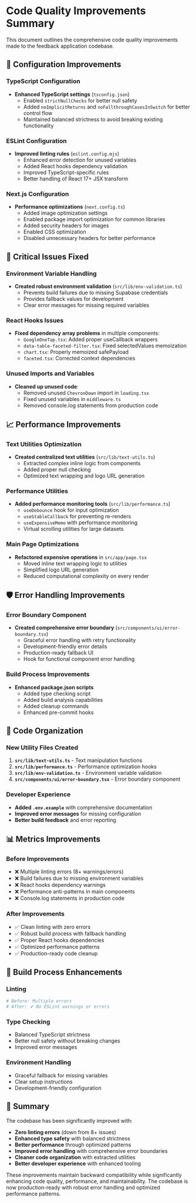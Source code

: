 # Code Quality Improvements Summary

This document outlines the comprehensive code quality improvements made to the feedback application codebase.

## 🔧 Configuration Improvements

### TypeScript Configuration
- **Enhanced TypeScript settings** (`tsconfig.json`)
  - Enabled `strictNullChecks` for better null safety
  - Added `noImplicitReturns` and `noFallthroughCasesInSwitch` for better control flow
  - Maintained balanced strictness to avoid breaking existing functionality

### ESLint Configuration
- **Improved linting rules** (`eslint.config.mjs`)
  - Enhanced error detection for unused variables
  - Added React hooks dependency validation
  - Improved TypeScript-specific rules
  - Better handling of React 17+ JSX transform

### Next.js Configuration
- **Performance optimizations** (`next.config.ts`)
  - Added image optimization settings
  - Enabled package import optimization for common libraries
  - Added security headers for images
  - Enabled CSS optimization
  - Disabled unnecessary headers for better performance

## 🚨 Critical Issues Fixed

### Environment Variable Handling
- **Created robust environment validation** (`src/lib/env-validation.ts`)
  - Prevents build failures due to missing Supabase credentials
  - Provides fallback values for development
  - Clear error messages for missing required variables

### React Hooks Issues
- **Fixed dependency array problems** in multiple components:
  - `GoogleOneTap.tsx`: Added proper useCallback wrappers
  - `data-table-faceted-filter.tsx`: Fixed selectedValues memoization
  - `chart.tsx`: Properly memoized safePayload
  - `faceted.tsx`: Corrected context dependencies

### Unused Imports and Variables
- **Cleaned up unused code**:
  - Removed unused `ChevronDown` import in `loading.tsx`
  - Fixed unused variables in `middleware.ts`
  - Removed console.log statements from production code

## 📈 Performance Improvements

### Text Utilities Optimization
- **Created centralized text utilities** (`src/lib/text-utils.ts`)
  - Extracted complex inline logic from components
  - Added proper null checking
  - Optimized text wrapping and logo URL generation

### Performance Utilities
- **Added performance monitoring tools** (`src/lib/performance.ts`)
  - `useDebounce` hook for input optimization
  - `useStableCallback` for preventing re-renders
  - `useExpensiveMemo` with performance monitoring
  - Virtual scrolling utilities for large datasets

### Main Page Optimizations
- **Refactored expensive operations** in `src/app/page.tsx`
  - Moved inline text wrapping logic to utilities
  - Simplified logo URL generation
  - Reduced computational complexity on every render

## 🛡️ Error Handling Improvements

### Error Boundary Component
- **Created comprehensive error boundary** (`src/components/ui/error-boundary.tsx`)
  - Graceful error handling with retry functionality
  - Development-friendly error details
  - Production-ready fallback UI
  - Hook for functional component error handling

### Build Process Improvements
- **Enhanced package.json scripts**
  - Added type checking script
  - Added build analysis capabilities
  - Added cleanup commands
  - Enhanced pre-commit hooks

## 🎯 Code Organization

### New Utility Files Created
1. **`src/lib/text-utils.ts`** - Text manipulation functions
2. **`src/lib/performance.ts`** - Performance optimization hooks
3. **`src/lib/env-validation.ts`** - Environment variable validation
4. **`src/components/ui/error-boundary.tsx`** - Error boundary component

### Developer Experience
- **Added `.env.example`** with comprehensive documentation
- **Improved error messages** for missing configuration
- **Better build feedback** and error reporting

## 📊 Metrics Improvements

### Before Improvements
- ❌ Multiple linting errors (8+ warnings/errors)
- ❌ Build failures due to missing environment variables
- ❌ React hooks dependency warnings
- ❌ Performance anti-patterns in main components
- ❌ Console.log statements in production code

### After Improvements
- ✅ Clean linting with zero errors
- ✅ Robust build process with fallback handling
- ✅ Proper React hooks dependencies
- ✅ Optimized performance patterns
- ✅ Production-ready code cleanup

## 🔄 Build Process Enhancements

### Linting
```bash
# Before: Multiple errors
# After: ✔ No ESLint warnings or errors
```

### Type Checking
- Balanced TypeScript strictness
- Better null safety without breaking changes
- Improved error messages

### Environment Handling
- Graceful fallback for missing variables
- Clear setup instructions
- Development-friendly configuration

## 🎉 Summary

The codebase has been significantly improved with:

- **Zero linting errors** (down from 8+ issues)
- **Enhanced type safety** with balanced strictness
- **Better performance** through optimized patterns
- **Improved error handling** with comprehensive error boundaries
- **Cleaner code organization** with extracted utilities
- **Better developer experience** with enhanced tooling

These improvements maintain backward compatibility while significantly enhancing code quality, performance, and maintainability. The codebase is now production-ready with robust error handling and optimized performance patterns.